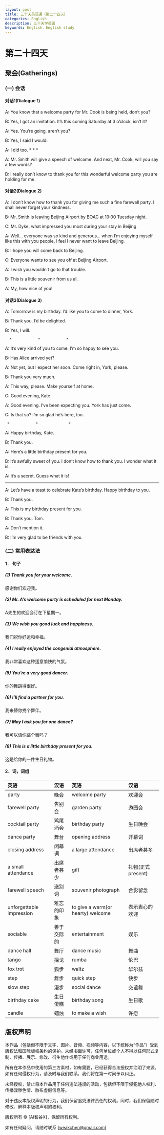```yaml
---
layout: post
title: 三十天英语通（第二十四天）
categories: English
description: 三十天学英语
keywords: English，English study
---
```


# 第二十四天

## 聚会(Gatherings)

### (一)	会话

#### 对话1(Dialogue 1)

A: You know that a welcome party for Mr. Cook is being held, don’t you?

B: Yes, I got an invitation. It’s this coming Saturday at 3 o’clock, isn’t it?

A: Yes. You’re going, aren’t you?

B: Yes, I said I would.

A: I did too.
      *           *          * 

A: Mr. Smith will give a speech of welcome. And next, Mr. Cook, will you say a few words?

B: I really don’t know to thank you for this wonderful welcome party you are holding for me.

#### 对话2(Dialogue 2)

A: I don’t know how to thank you for giving me such a fine farewell party. I shall never forget your kindness.

B: Mr. Smith is leaving Beijing Airport by BOAC at 10:00 Tuesday night.

C: Mr. Dyke, what impressed you most during your stay in Beijing.

A: Well… everyone was so kind and generous… when I’m enjoying myself like this with you people, I feel I never want to leave Beijing.

B: I hope you will come back to Beijing.

C: Everyone wants to see you off at Beijing Airport.

A: I wish you wouldn’t go to that trouble.

B: This is a little souvenir from us all.

A: My, how nice of you!

#### 对话3(Dialogue 3)

A: Tomorrow is my birthday. I’d like you to come to dinner, York.

B: Thank you. I’d be delighted.

B: Yes, I will.

      *            *            *

A: It’s very kind of you to come. I’m so happy to see you.

B: Has Alice arrived yet?

A: Not yet, but I expect her soon. Come right in, York, please.

B: Thank you very much.

A: This way, please. Make yourself at home.

C: Good evening, Kate.

A: Good evening. I’ve been expecting you. York has just come.

C: Is that so? I’m so glad he’s here, too.

     *            *              *

A: Happy birthday, Kate.

B: Thank you.

A: Here’s a little birthday present for you.

B: It’s awfully sweet of you. I don’t know how to thank you. I wonder what it is.

A: It’s a secret. Guess what it is!

*            *              *

A: Let’s have a toast to celebrate Kate’s birthday. Happy birthday to you.

B: Thank you.

A: This is my birthday present for you.

B: Thank you. Tom.

A: Don’t mention it.

B: I’m very glad to be friends with you.

###  (二)	常用表达法

#### 1．	句子

##### (1) Thank you for your welcome.

感谢你们欢迎我。

##### (2) Mr. A’s welcome party is scheduled for next Monday.

A先生的欢迎会订在下星期一。

##### (3) We wish you good luck and happiness.

我们祝你好运和幸福。

##### (4) I really enjoyed the congenial atmosphere.

我非常喜欢这种适意愉快的气氛。

##### (5) You’re a very good dancer.            

你的舞跳得很好。

##### (6) I’ll find a partner for you.             

我来替你找个舞伴。

##### (7) May I ask you for one dance?          

我可以请你跳个舞吗？

##### (8) This is a little birthday present for you.   

这是给你的一件生日礼物。



#### 2．词，词组

| 英语 |	汉语 | 英语	| 汉语 |
|:-------|:-------|:------|:-------|
| party |	晚会 | welcome party | 欢迎会 |
| farewell party | 告别会 |	garden party | 游园会 |
| cocktail party | 鸡尾酒会	| birthday party | 生日晚会 |
| dance party	| 舞台 | opening address | 开幕词 |
| closing address	| 闭幕词 |	a large attendance | 出席者甚多 |
| a small attendance | 出席者甚少 | gift |	礼物(正式present) |
| farewell speech	| 送别词 |	souvenir photograph |	合影留念 |
| unforgettable impression | 难忘的印象 | to give a warm(or hearty) welcome | 表示衷心的欢迎 |
| sociable | 善于交际的 | entertainment | 娱乐 |
| dance hall | 舞厅 |	dance music	| 舞曲 |
| tango	| 探戈 | rumba | 伦巴 |
| fox trot | 狐步 | waltz | 华尔兹 |
| step | 舞步 | quick step | 快步 |
| slow step	| 漫步 | social dance |	交谊舞 |
| birthday cake  | 生日蛋糕 |	birthday song	| 生日歌 |
| candle | 蜡烛 | to make a wish | 许愿 |



## 版权声明

本作品（包括但不限于文字、图片、音频、视频等内容，以下统称为“作品”）受到版权法和国际版权条约的保护。未经书面许可，任何单位或个人不得以任何形式复制、传播、展示、修改、衍生他作或用于任何商业用途。

所有在本作品中使用的第三方素材，如有需要，已经获得合法授权并注明了来源。如有任何侵权行为，请及时与我们联系，我们将在第一时间予以纠正。

未经授权，禁止将本作品用于任何违法违规的活动，包括但不限于侵犯他人权利、传播淫秽色情、散布虚假信息等。

对于违反本版权声明的行为，我们保留追究法律责任的权利。同时，我们保留随时修改、解释本版权声明的权利。

版权所有 © [AI智谷X]，保留所有权利。

如有任何疑问，请随时联系 [weakchen@gmail.com]






